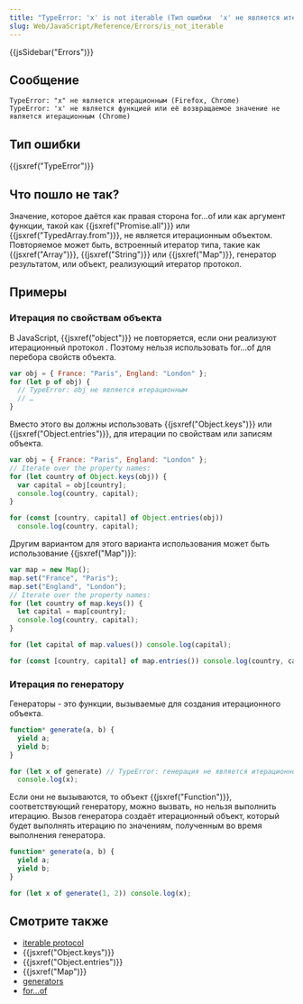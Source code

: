 ```yaml
---
title: "TypeError: 'x' is not iterable (Тип ошибки  'x' не является итерационным)"
slug: Web/JavaScript/Reference/Errors/is_not_iterable
---
```


{{jsSidebar("Errors")}}

## Сообщение

```
TypeError: "x" не является итерационным (Firefox, Chrome)
TypeError: 'x' не является функцией или её возвращаемое значение не является итерационным (Chrome)
```

## Тип ошибки

{{jsxref("TypeError")}}

## Что пошло не так?

Значение, которое даётся как правая сторона for...of или как аргумент функции, такой как {{jsxref("Promise.all")}} или {{jsxref("TypedArray.from")}}, не является итерационным объектом. Повторяемое может быть, встроенный итератор типа, такие как {{jsxref("Array")}}, {{jsxref("String")}} или {{jsxref("Map")}}, генератор результатом, или объект, реализующий итератор протокол.

## Примеры

### Итерация по свойствам объекта

В JavaScript, {{jsxref("object")}} не повторяется, если они реализуют итерационный протокол . Поэтому нельзя использовать for...of для перебора свойств объекта.

```js example-bad
var obj = { France: "Paris", England: "London" };
for (let p of obj) {
  // TypeError: obj не является итерационным
  // …
}
```

Вместо этого вы должны использовать {{jsxref("Object.keys")}} или {{jsxref("Object.entries")}}, для итерации по свойствам или записям объекта.

```js example-good
var obj = { France: "Paris", England: "London" };
// Iterate over the property names:
for (let country of Object.keys(obj)) {
  var capital = obj[country];
  console.log(country, capital);
}

for (const [country, capital] of Object.entries(obj))
  console.log(country, capital);
```

Другим вариантом для этого варианта использования может быть использование {{jsxref("Map")}}:

```js example-good
var map = new Map();
map.set("France", "Paris");
map.set("England", "London");
// Iterate over the property names:
for (let country of map.keys()) {
  let capital = map[country];
  console.log(country, capital);
}

for (let capital of map.values()) console.log(capital);

for (const [country, capital] of map.entries()) console.log(country, capital);
```

### Итерация по генератору

Генераторы - это функции, вызываемые для создания итерационного объекта.

```js example-bad
function* generate(a, b) {
  yield a;
  yield b;
}

for (let x of generate) // TypeError: генерация не является итерационной
  console.log(x);
```

Если они не вызываются, то объект {{jsxref("Function")}}, соответствующий генератору, можно вызвать, но нельзя выполнить итерацию. Вызов генератора создаёт итерационный объект, который будет выполнять итерацию по значениям, полученным во время выполнения генератора.

```js example-good
function* generate(a, b) {
  yield a;
  yield b;
}

for (let x of generate(1, 2)) console.log(x);
```

## Смотрите также

- [iterable protocol](/ru/docs/Web/JavaScript/Reference/Iteration_protocols#The_iterable_protocol)
- {{jsxref("Object.keys")}}
- {{jsxref("Object.entries")}}
- {{jsxref("Map")}}
- [generators](/ru/docs/Web/JavaScript/Guide/Iterators_and_Generators#Generators)
- [for…of](/ru/docs/Web/JavaScript/Guide/Loops_and_iteration#for...of_statement)
